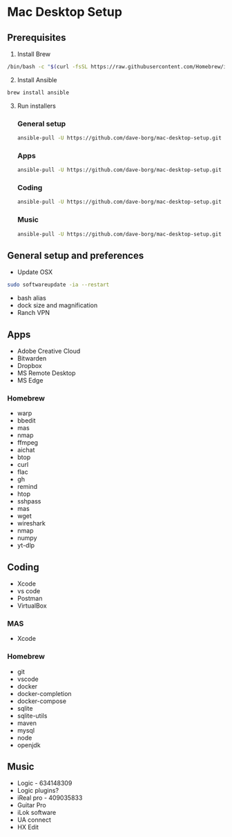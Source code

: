 # Mac Desktop Setup

## Prerequisites 

1. Install Brew

```bash
/bin/bash -c "$(curl -fsSL https://raw.githubusercontent.com/Homebrew/install/HEAD/install.sh)"
```

2. Install Ansible

```bash
brew install ansible
```

3. Run installers

    ### General setup
    ```bash
    ansible-pull -U https://github.com/dave-borg/mac-desktop-setup.git -d /Users/dborgees/mac-desktop-setup general-setup/playbook.yaml --ask-become-pass
    ```

    ### Apps
    ```bash
    ansible-pull -U https://github.com/dave-borg/mac-desktop-setup.git -d /Users/dborgees/mac-desktop-setup apps/playbook.yaml --ask-become-pass
    ```

    ### Coding
    ```bash
    ansible-pull -U https://github.com/dave-borg/mac-desktop-setup.git -d /Users/dborgees/mac-desktop-setup coding/playbook.yaml --ask-become-pass
    ```

    ### Music

    ```bash
    ansible-pull -U https://github.com/dave-borg/mac-desktop-setup.git
    ```

## General setup and preferences
- Update OSX
```bash
sudo softwareupdate -ia --restart
```

- bash alias
- dock size and magnification
- Ranch VPN

## Apps
- Adobe Creative Cloud
- Bitwarden
- Dropbox
- MS Remote Desktop
- MS Edge



### Homebrew
- warp
- bbedit
- mas
- nmap
- ffmpeg
- aichat
- btop
- curl
- flac
- gh
- remind
- htop
- sshpass
- mas
- wget
- wireshark
- nmap
- numpy
- yt-dlp


## Coding
- Xcode
- vs code
- Postman
- VirtualBox

### MAS
- Xcode


### Homebrew
- git
- vscode
- docker
- docker-completion
- docker-compose
- sqlite
- sqlite-utils
- maven
- mysql
- node
- openjdk

## Music
- Logic - 634148309
- Logic plugins?
- iReal pro - 409035833
- Guitar Pro
- iLok software
- UA connect
- HX Edit